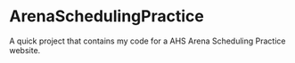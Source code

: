 # ArenaSchedulingPractice
A quick project that contains my code for a AHS Arena Scheduling Practice website.
